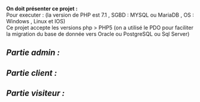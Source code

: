 <b>On doit présenter ce projet :</b> 
<br>
Pour executer : (la version de PHP est 7.1 , SGBD : MYSQL ou MariaDB , OS : Windows , Linux et IOS)
<br>
Ce projet accepte les versions php > PHP5 (on a utilisé le PDO pour faciliter la migration du base de donnée vers Oracle ou PostgreSQL ou Sql Server)

<h2><i>Partie admin :</i></h2>


<h2><i>Partie client :</i></h2>


<h2><i>Partie visiteur :</i></h2>
